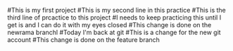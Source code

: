 #This is my first project
#This is my second line in this practice
#This is the third line of prcactice to this project
#I needs to keep practicing this until I get is and I can do it with my eyes closed
#This change is done on the newrama branchl
#Today I'm back at git
#This is a change for the new git account
#This change is done on the feature branch